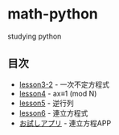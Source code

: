 # math-python
studying python

## 目次

* [lesson3-2](lesson3_2.ipynb) - 一次不定方程式
* [lesson4](lesson4.ipynb) - ax≡1 (mod N)
* [lesson5](lesson5.ipynb) - 逆行列
* [lesson6](lesson6.ipynb) - 連立方程式
* [お試しアプリ](https://share.streamlit.io/orangep1anet/math-python/main/streamlit/math_app.py) - 連立方程APP
